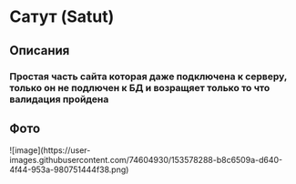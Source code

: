 <h1>Сатут (Satut)</h1>
<h2>Описания</h2>
<h3>Простая часть сайта которая даже подключена к серверу, только он не подлючен к БД и возращяет только то что валидация пройдена</h3>


<h2>Фото</h2>
![image](https://user-images.githubusercontent.com/74604930/153578288-b8c6509a-d640-4f44-953a-980751444f38.png)
